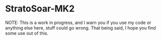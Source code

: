# StratoSoar-MK2
NOTE: This is a work in progress, and I warn you if you use my code or anything else here, stuff could go wrong. That being said, I hope you find some use out of this.
